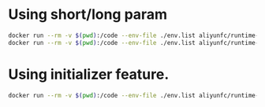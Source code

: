 # Using short/long param

```bash
docker run --rm -v $(pwd):/code --env-file ./env.list aliyunfc/runtime-nodejs8 --handler "index.handler"
docker run --rm -v $(pwd):/code --env-file ./env.list aliyunfc/runtime-nodejs8 --handler "index.handler" --event '{"key" : "value"}'
```

# Using initializer feature.

```bash
docker run --rm -v $(pwd):/code --env-file ./env.list aliyunfc/runtime-nodejs8 --initializer "index.initializer" --handler "index.handler" --event '{"key" : "value"}'
```
